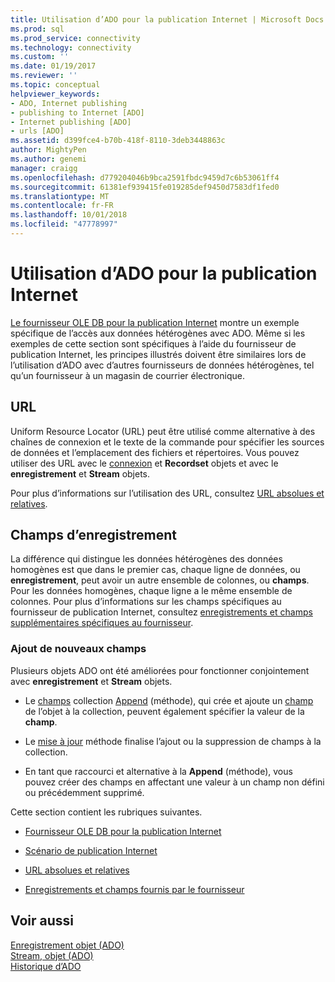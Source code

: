 ```yaml
---
title: Utilisation d’ADO pour la publication Internet | Microsoft Docs
ms.prod: sql
ms.prod_service: connectivity
ms.technology: connectivity
ms.custom: ''
ms.date: 01/19/2017
ms.reviewer: ''
ms.topic: conceptual
helpviewer_keywords:
- ADO, Internet publishing
- publishing to Internet [ADO]
- Internet publishing [ADO]
- urls [ADO]
ms.assetid: d399fce4-b70b-418f-8110-3deb3448863c
author: MightyPen
ms.author: genemi
manager: craigg
ms.openlocfilehash: d779204046b9bca2591fbdc9459d7c6b53061ff4
ms.sourcegitcommit: 61381ef939415fe019285def9450d7583df1fed0
ms.translationtype: MT
ms.contentlocale: fr-FR
ms.lasthandoff: 10/01/2018
ms.locfileid: "47778997"
---
```

# <a name="using-ado-for-internet-publishing"></a>Utilisation d’ADO pour la publication Internet
[Le fournisseur OLE DB pour la publication Internet](../../../ado/guide/data/the-ole-db-provider-for-internet-publishing.md) montre un exemple spécifique de l’accès aux données hétérogènes avec ADO. Même si les exemples de cette section sont spécifiques à l’aide du fournisseur de publication Internet, les principes illustrés doivent être similaires lors de l’utilisation d’ADO avec d’autres fournisseurs de données hétérogènes, tel qu’un fournisseur à un magasin de courrier électronique.  
  
## <a name="urls"></a>URL  
 Uniform Resource Locator (URL) peut être utilisé comme alternative à des chaînes de connexion et le texte de la commande pour spécifier les sources de données et l’emplacement des fichiers et répertoires. Vous pouvez utiliser des URL avec le [connexion](../../../ado/reference/ado-api/connection-object-ado.md) et **Recordset** objets et avec le **enregistrement** et **Stream** objets.  
  
 Pour plus d’informations sur l’utilisation des URL, consultez [URL absolues et relatives](../../../ado/guide/data/absolute-and-relative-urls.md).  
  
## <a name="record-fields"></a>Champs d’enregistrement  
 La différence qui distingue les données hétérogènes des données homogènes est que dans le premier cas, chaque ligne de données, ou **enregistrement**, peut avoir un autre ensemble de colonnes, ou **champs**. Pour les données homogènes, chaque ligne a le même ensemble de colonnes. Pour plus d’informations sur les champs spécifiques au fournisseur de publication Internet, consultez [enregistrements et champs supplémentaires spécifiques au fournisseur](../../../ado/guide/data/records-and-provider-supplied-fields.md).  
  
### <a name="appending-new-fields"></a>Ajout de nouveaux champs  
 Plusieurs objets ADO ont été améliorées pour fonctionner conjointement avec **enregistrement** et **Stream** objets.  
  
-   Le [champs](../../../ado/reference/ado-api/fields-collection-ado.md) collection [Append](../../../ado/reference/ado-api/append-method-ado.md) (méthode), qui crée et ajoute un [champ](../../../ado/reference/ado-api/field-object.md) de l’objet à la collection, peuvent également spécifier la valeur de la **champ**.  
  
-   Le [mise à jour](../../../ado/reference/ado-api/update-method.md) méthode finalise l’ajout ou la suppression de champs à la collection.  
  
-   En tant que raccourci et alternative à la **Append** (méthode), vous pouvez créer des champs en affectant une valeur à un champ non défini ou précédemment supprimé.  
  
 Cette section contient les rubriques suivantes.  
  
-   [Fournisseur OLE DB pour la publication Internet](../../../ado/guide/data/the-ole-db-provider-for-internet-publishing.md)  
  
-   [Scénario de publication Internet](../../../ado/guide/data/internet-publishing-scenario.md)  
  
-   [URL absolues et relatives](../../../ado/guide/data/absolute-and-relative-urls.md)  
  
-   [Enregistrements et champs fournis par le fournisseur](../../../ado/guide/data/records-and-provider-supplied-fields.md)  
  
## <a name="see-also"></a>Voir aussi  
 [Enregistrement objet (ADO)](../../../ado/reference/ado-api/record-object-ado.md)   
 [Stream, objet (ADO)](../../../ado/reference/ado-api/stream-object-ado.md)   
 [Historique d’ADO](../../../ado/guide/ado-history.md)
